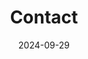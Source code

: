 ---
title: Contact
date: 2024-09-29

type: landing

sections:
  - block: contact
    content:
      title: Contact
      text: |-
        <br> 저는 주로 전북대학교 공과대학 7호관에서 출몰합니다. <br>
      email: seg082911@gmail.com
      phone: +82-8770-4710
      address:
        street: 전북대학교 공과대학 7호관
        city: 전주시
        region: 전라북도
        postcode: '54896'
        country: 대한민국
        country_code: KO
      coordinates:
        latitude: '35.84614386613747'
        longitude: '127.13450518747047'
      directions: 
    
      # Automatically link email and phone or display as text?
      autolink: true
    
    design:
      columns: '3'
---